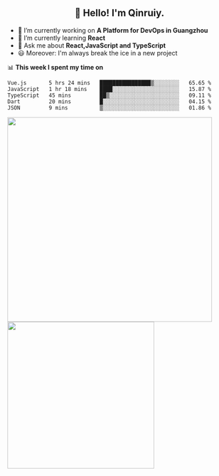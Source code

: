 <h2 align="center">👋 Hello! I'm Qinruiy.</h2>


- 🔭 I’m currently working on **A Platform for DevOps in Guangzhou**
- 🌱 I’m currently learning **React**
- 💬 Ask me about **React,JavaScript and TypeScript**
- 😃 Moreover: I'm always break the ice in a new project

📊 **This week I spent my time on**

<!--START_SECTION:waka-->
```text
Vue.js       5 hrs 24 mins   ████████████████▒░░░░░░░░   65.65 % 
JavaScript   1 hr 18 mins    ████░░░░░░░░░░░░░░░░░░░░░   15.87 % 
TypeScript   45 mins         ██▒░░░░░░░░░░░░░░░░░░░░░░   09.11 % 
Dart         20 mins         █░░░░░░░░░░░░░░░░░░░░░░░░   04.15 % 
JSON         9 mins          ▒░░░░░░░░░░░░░░░░░░░░░░░░   01.86 % 
```
<!--END_SECTION:waka-->

<p>
<img align="left" width="460" src="https://github-readme-stats.vercel.app/api?username=Qinruiy&custom_title=Qrinruiy's Github Stats&theme=graywhite&hide_border=true"/> <img align="left" width="330" src="https://github-readme-stats.vercel.app/api/top-langs/?username=Qinruiy&layout=compact&theme=graywhite&hide_border=true"/>
</p>
